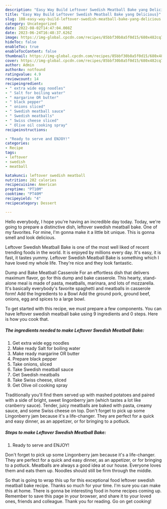 ```yaml
---
description: "Easy Way Build Leftover Swedish Meatball Bake yang Delicious}"
title: "Easy Way Build Leftover Swedish Meatball Bake yang Delicious}"
slug: 108-easy-way-build-leftover-swedish-meatball-bake-yang-delicious
category: Uncategorized
date: 2022-08-02T14:47:04.008Z
date: 2023-06-24T16:48:37.626Z
image: https://img-global.cpcdn.com/recipes/85bbf30b8a5f0d15/680x482cq70/leftover-swedish-meatball-bake-recipe-main-photo.jpg
hideToc: false
enableToc: true
enableTocContent: false
thumbnail: https://img-global.cpcdn.com/recipes/85bbf30b8a5f0d15/680x482cq70/leftover-swedish-meatball-bake-recipe-main-photo.jpg
cover: https://img-global.cpcdn.com/recipes/85bbf30b8a5f0d15/680x482cq70/leftover-swedish-meatball-bake-recipe-main-photo.jpg
author: Admin
authorAv: notfound
ratingvalue: 4.9
reviewcount: 14
recipeingredient:
- " extra wide egg noodles"
- " Salt for boiling water"
- " margarine OR butter"
- " black pepper"
- " onions sliced"
- " Swedish meatball sauce"
- " Swedish meatballs"
- " Swiss cheese sliced"
- " Olive oil cooking spray"
recipeinstructions:

- "Ready to serve and ENJOY!"
categories:
- Recipe
tags:
- leftover
- swedish
- meatball

katakunci: leftover swedish meatball 
nutrition: 282 calories
recipecuisine: American
preptime: "PT10M"
cooktime: "PT40M"
recipeyield: "4"
recipecategory: Dessert

---
```



Hello everybody, I hope you're having an incredible day today. Today, we're going to prepare a distinctive dish, leftover swedish meatball bake. One of my favorites. For mine, I'm gonna make it a little bit unique. This is gonna smell and look delicious.

Leftover Swedish Meatball Bake is one of the most well liked of recent trending foods in the world. It is enjoyed by millions every day. It's easy, it is fast, it tastes yummy. Leftover Swedish Meatball Bake is something which I have loved my whole life. They're nice and they look fantastic.

Dump and Bake Meatball Casserole For an effortless dish that delivers maximum flavor, go for this dump and bake casserole. This hearty, stand-alone meal is made of pasta, meatballs, marinara, and lots of mozzarella. It&#39;s basically everybody&#39;s favorite spaghetti and meatballs in casserole form! Add the Ingredients to a Bowl Add the ground pork, ground beef, onions, egg and spices to a large bowl.


To get started with this recipe, we must prepare a few components. You can have leftover swedish meatball bake using 9 ingredients and 0 steps. Here is how you cook that.

<!--inarticleads1-->

##### The ingredients needed to make Leftover Swedish Meatball Bake:

1. Get  extra wide egg noodles
1. Make ready  Salt for boiling water
1. Make ready  margarine OR butter
1. Prepare  black pepper
1. Take  onions, sliced
1. Take  Swedish meatball sauce
1. Get  Swedish meatballs
1. Take  Swiss cheese, sliced
1. Get  Olive oil cooking spray


Traditionally you&#39;ll find them served up with mashed potatoes and paired with a side of bright, sweet lingonberry jam (which tastes a lot like cranberry sauce). Tender, juicy meatballs are baked with pasta, creamy sauce, and some Swiss cheese on top. Don&#39;t forget to pick up some Lingonberry jam because it&#39;s a life-changer. They are perfect for a quick and easy dinner, as an appetizer, or for bringing to a potluck. 

<!--inarticleads2-->

##### Steps to make Leftover Swedish Meatball Bake:


1. Ready to serve and ENJOY!

Don&#39;t forget to pick up some Lingonberry jam because it&#39;s a life-changer. They are perfect for a quick and easy dinner, as an appetizer, or for bringing to a potluck. Meatballs are always a good idea at our house. Everyone loves them and eats them up. Noodles should still be firm through the middle. 

So that is going to wrap this up for this exceptional food leftover swedish meatball bake recipe. Thanks so much for your time. I'm sure you can make this at home. There is gonna be interesting food in home recipes coming up. Remember to save this page in your browser, and share it to your loved ones, friends and colleague. Thank you for reading. Go on get cooking!
